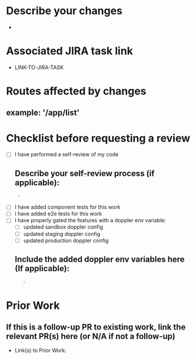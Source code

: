 # Describe your changes

- 


# Associated JIRA task link

- LINK-TO-JIRA-TASK

# Routes affected by changes
## example: '/app/list'


# Checklist before requesting a review

- [ ] I have performed a self-review of my code
    ## Describe your self-review process (if applicable):
       -
- [ ] I have added component tests for this work
- [ ] I have added e2e tests for this work
- [ ] I have properly gated the features with a doppler env variable:
  - [ ] updated sandbox doppler config
  - [ ] updated staging doppler config
  - [ ] updated production doppler config
  ## Include the added doppler env variables here (If applicable):
         -

# Prior Work
## If this is a follow-up PR to existing work, link the relevant PR(s) here (or N/A if not a follow-up)

- Link(s) to Prior Work: 

